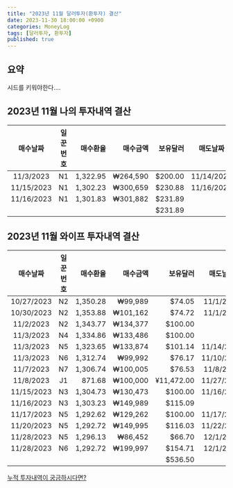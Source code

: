 ```yaml
---
title: "2023년 11월 달러투자(환투자) 결산"
date: 2023-11-30 18:00:00 +0900
categories: MoneyLog
tags: [달러투자, 환투자]
published: true
---
```

## 요약
시드를 키워야한다....

## 2023년 11월 나의 투자내역 결산

|매수날짜|일꾼번호|매수환율|매수금액|보유달러|매도날짜|매도환율|매도금액|수익금|수익률|
|:----------:|:--:|---------:|---------:|---------:|:----------:|---------:|-----------|---------|--------|
|  11/3/2023 | N1 | 1,322.95 | ₩264,590 | $200.00  | 11/14/2023 | 1,326.23 | ₩265,246  | ₩656    | 0.248% |
| 11/15/2023 | N1 | 1,302.23 | ₩300,659 | $230.88  | 11/16/2023 | 1,307.55 | ₩301,887  | ₩1,228  | 0.408% |
| 11/16/2023 | N1 | 1,301.83 | ₩301,882 | $231.89  |            |          |           |         |        |
|            |    |          |          | $231.89  |            |          |           | ₩1,884  |        |

## 2023년 11월 와이프 투자내역 결산

|매수날짜|일꾼번호|매수환율|매수금액|보유달러|매도날짜|매도환율|매도금액|수익금|수익률|
|:----------:|:--:|---------:|---------:|------------:|:----------:|---------:|----------:|-----:|-------:|
| 10/27/2023 | N2 | 1,350.28 |  ₩99,989 |     $74.05  |  11/1/2023 | 1,355.01 | ₩100,338  | ₩349 | 0.349% |
| 10/30/2023 | N2 | 1,353.88 | ₩101,162 |     $74.72  |  11/1/2023 | 1,356.90 | ₩101,387  | ₩225 | 0.222% |
|  11/2/2023 | N2 | 1,343.77 | ₩134,377 |    $100.00  |            |          |           |      |        |
|  11/3/2023 | N4 | 1,334.86 | ₩133,486 |    $100.00  |            |          |           |      |        |
|  11/3/2023 | N5 | 1,323.65 | ₩133,874 |    $101.14  | 11/14/2023 | 1,327.73 | ₩134,286  | ₩412 | 0.308% |
|  11/3/2023 | N6 | 1,312.74 |  ₩99,992 |     $76.17  | 11/10/2023 | 1,316.74 | ₩100,296  | ₩304 | 0.304% |
|  11/7/2023 | N7 | 1,306.74 | ₩100,005 |     $76.53  |  11/8/2023 | 1,310.75 | ₩100,311  | ₩306 | 0.306% |
|  11/8/2023 | J1 |   871.68 | ₩100,000 | ¥11,472.00  | 11/27/2023 | 874.57   | ₩100,330  | ₩330 | 0.330% |
| 11/15/2023 | N3 | 1,304.73 | ₩130,473 |    $100.00  | 11/16/2023 | 1,307.75 | ₩130,775  | ₩302 | 0.231% |
| 11/16/2023 | N3 | 1,303.23 | ₩149,989 |    $115.09  |            |          |           |      |        |
| 11/17/2023 | N5 | 1,292.62 | ₩129,262 |    $100.00  | 11/17/2023 | 1296.26  | ₩129,626  | ₩364 | 0.282% |
| 11/20/2023 | N5 | 1,292.72 | ₩149,995 |    $116.03  | 11/22/2023 | 1297.46  | ₩150,544  | ₩549 | 0.366% |
| 11/28/2023 | N5 | 1,296.13 |  ₩86,452 |     $66.70  |  12/1/2023 | 1303.36  | ₩86,934   | ₩482 | 0.558% |
| 11/28/2023 | N6 | 1,292.72 | ₩199,997 |    $154.71  |  12/1/2023 | 1298.76  | ₩200,931  | ₩934 | 0.467% |
|            |    |          |          |    $536.50  |            |          |           |₩3,141|        |

[누적 투자내역이 궁금하시다면?](https://kyunghoonkim.github.io/moneylog/moneylog_Total/)